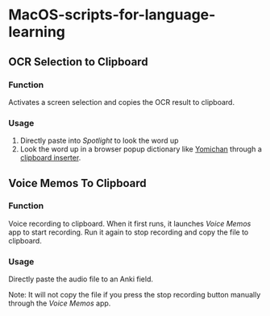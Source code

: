 # MacOS-scripts-for-language-learning

## OCR Selection to Clipboard

### Function
Activates a screen selection and copies the OCR result to clipboard.

### Usage
1. Directly paste into *Spotlight* to look the word up
2. Look the word up in a browser popup dictionary like [Yomichan](https://chrome.google.com/webstore/detail/yomichan/ogmnaimimemjmbakcfefmnahgdfhfami) through a [clipboard inserter](https://chrome.google.com/webstore/detail/clipboard-inserter/deahejllghicakhplliloeheabddjajm). 

## Voice Memos To Clipboard

### Function
Voice recording to clipboard. When it first runs, it launches *Voice Memos* app to start recording. Run it again to stop recording and copy the file to clipboard. 

### Usage
Directly paste the audio file to an Anki field.

Note: It will not copy the file if you press the stop recording button manually through the *Voice Memos* app. 